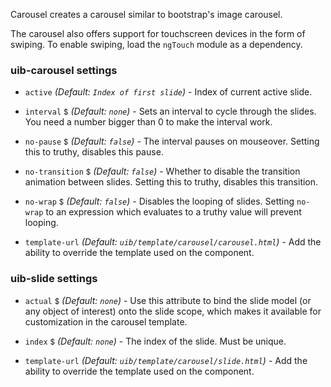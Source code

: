 Carousel creates a carousel similar to bootstrap's image carousel.

The carousel also offers support for touchscreen devices in the form of swiping. To enable swiping, load the `ngTouch` module as a dependency.

### uib-carousel settings

* `active`
  <i class="glyphicon glyphicon-eye-open"></i>
  _(Default: `Index of first slide`)_ -
  Index of current active slide.

* `interval`
  <small class="badge">$</small>
  <i class="glyphicon glyphicon-eye-open"></i>
  _(Default: `none`)_ -
  Sets an interval to cycle through the slides. You need a number bigger than 0 to make the interval work.

* `no-pause`
  <small class="badge">$</small>
  <i class="glyphicon glyphicon-eye-open"></i>
  _(Default: `false`)_ -
  The interval pauses on mouseover. Setting this to truthy, disables this pause.

* `no-transition`
  <small class="badge">$</small>
  <i class="glyphicon glyphicon-eye-open"></i>
  _(Default: `false`)_ -
  Whether to disable the transition animation between slides. Setting this to truthy, disables this transition.

* `no-wrap`
  <small class="badge">$</small>
  _(Default: `false`)_ -
  Disables the looping of slides. Setting `no-wrap` to an expression which evaluates to a truthy value will prevent looping.

* `template-url`
  _(Default: `uib/template/carousel/carousel.html`)_ -
  Add the ability to override the template used on the component.

### uib-slide settings

* `actual`
  <small class="badge">$</small>
  <i class="glyphicon glyphicon-eye-open"></i>
  _(Default: `none`)_ -
  Use this attribute to bind the slide model (or any object of interest) onto the slide scope, which makes it available for customization in the carousel template.

* `index`
  <small class="badge">$</small>
  <i class="glyphicon glyphicon-eye-open"></i>
  _(Default: `none`)_ -
  The index of the slide. Must be unique.

* `template-url`
  _(Default: `uib/template/carousel/slide.html`)_ -
  Add the ability to override the template used on the component.
